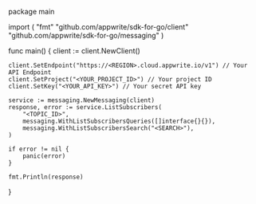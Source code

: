 package main

import (
    "fmt"
    "github.com/appwrite/sdk-for-go/client"
    "github.com/appwrite/sdk-for-go/messaging"
)

func main() {
    client := client.NewClient()

    client.SetEndpoint("https://<REGION>.cloud.appwrite.io/v1") // Your API Endpoint
    client.SetProject("<YOUR_PROJECT_ID>") // Your project ID
    client.SetKey("<YOUR_API_KEY>") // Your secret API key

    service := messaging.NewMessaging(client)
    response, error := service.ListSubscribers(
        "<TOPIC_ID>",
        messaging.WithListSubscribersQueries([]interface{}{}),
        messaging.WithListSubscribersSearch("<SEARCH>"),
    )

    if error != nil {
        panic(error)
    }

    fmt.Println(response)
}
